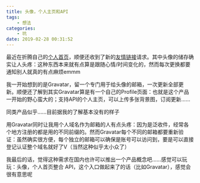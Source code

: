 ```yaml
---
title: 头像，个人主页和API
tags: 
    - 想法
categories:
    - 坑
date: 2019-02-28 00:31:52
---
```


最近在折腾自己的[个人首页](https://never.pet)，顺便还收到了新的[友情链接](https://blog.never.pet/friends)请求。其中头像的储存确实让人头疼：这种东西本来就有点算是跟随心情/时间变化的，然而每次更换都要通知别人就真的有点麻烦emmm

我一开始想到的是Gravatar，留一个专门用于给头像的邮箱，一次更新全部更新。顺便还了解到其实Gravatar算是有一个自己的Profile页面：也就是这个产品一开始的野心蛮大的；支持API的个人主页，可以上传多张背景图，订阅更新……

同类产品似乎……目前据我的了解基本没有的样子

用Gravatar同时让我用个人域名作为邮箱的人有点头疼：因为是泛收件，经常各个地方注册的都是用的不同前缀的。然而Gravatar每个不同的邮箱都要重新验证：虽然确实很方便，每个独立的邮箱可以确保是账号可以访问到，要是可以直接登记认证整个域名就好了V（当然这种似乎太小众了）

我最后的话，觉得这种需求在国内也许可以推出一个产品概念吧……感觉可以玩玩：头像，个人首页整合 API，这个入口做起来了的话（比如Gravatar），感觉会很有意思呢
<!--stackedit_data:
eyJoaXN0b3J5IjpbMTQ1MzU3OTA3N119
-->